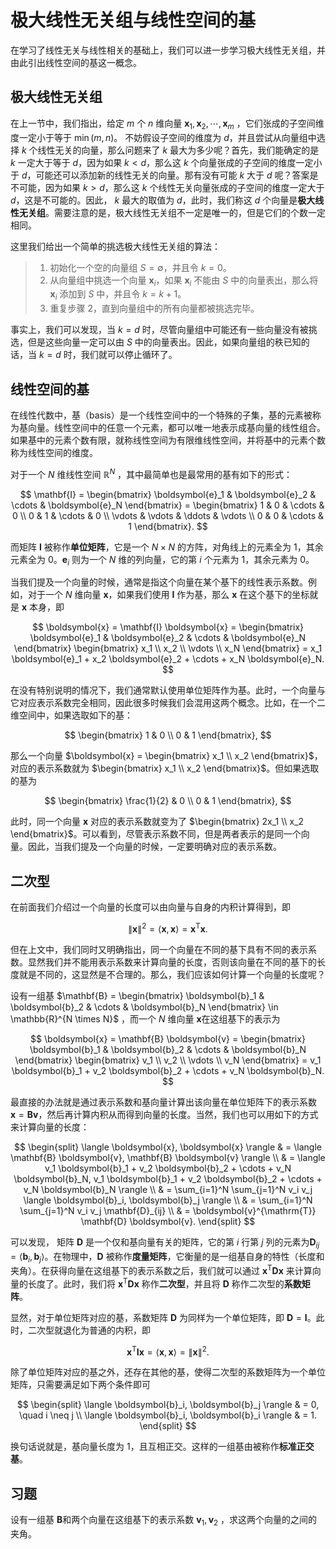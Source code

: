 # 极大线性无关组与线性空间的基

在学习了线性无关与线性相关的基础上，我们可以进一步学习极大线性无关组，并由此引出线性空间的基这一概念。

## 极大线性无关组

在上一节中，我们指出，给定 $m$ 个 $n$ 维向量 $\boldsymbol{x}_1, \boldsymbol{x}_2, \cdots, \boldsymbol{x}_m$ ，它们张成的子空间维度一定小于等于 $\min(m, n)$。
不妨假设子空间的维度为 $d$，并且尝试从向量组中选择 $k$ 个线性无关的向量，那么问题来了 $k$ 最大为多少呢？首先，我们能确定的是 $k$ 一定大于等于 $d$，因为如果 $k < d$，那么这 $k$ 个向量张成的子空间的维度一定小于 $d$，可能还可以添加新的线性无关的向量。那有没有可能 $k$ 大于 $d$ 呢？答案是不可能，因为如果 $k > d$，那么这 $k$ 个线性无关向量张成的子空间的维度一定大于 $d$，这是不可能的。因此， $k$ 最大的取值为 $d$，此时，我们称这 $d$ 个向量是**极大线性无关组**。需要注意的是，极大线性无关组不一定是唯一的，但是它们的个数一定相同。

这里我们给出一个简单的挑选极大线性无关组的算法：

> 1. 初始化一个空的向量组 $S = \emptyset$，并且令 $k = 0$。
> 1. 从向量组中挑选一个向量 $\boldsymbol{x}_i$，如果 $\boldsymbol{x}_i$ 不能由 $S$ 中的向量表出，那么将 $\boldsymbol{x}_i$ 添加到 $S$ 中，并且令 $k = k + 1$。
> 1. 重复步骤 2，直到向量组中的所有向量都被挑选完毕。

事实上，我们可以发现，当 $k = d$ 时，尽管向量组中可能还有一些向量没有被挑选，但是这些向量一定可以由 $S$ 中的向量表出。因此，如果向量组的秩已知的话，当 $k = d$ 时，我们就可以停止循环了。

## 线性空间的基

在线性代数中，基（basis）是一个线性空间中的一个特殊的子集，基的元素被称为基向量。线性空间中的任意一个元素，都可以唯一地表示成基向量的线性组合。如果基中的元素个数有限，就称线性空间为有限维线性空间，并将基中的元素个数称为线性空间的维度。

对于一个 $N$ 维线性空间 $\mathbb{R}^{N}$ ，其中最简单也是最常用的基有如下的形式：

$$
\mathbf{I} = \begin{bmatrix} \boldsymbol{e}_1 & \boldsymbol{e}_2 & \cdots & \boldsymbol{e}_N \end{bmatrix} = \begin{bmatrix} 1 & 0 & \cdots & 0 \\ 0 & 1 & \cdots & 0 \\ \vdots & \vdots & \ddots & \vdots \\ 0 & 0 & \cdots & 1 \end{bmatrix}.
$$

而矩阵 $\mathbf{I}$ 被称作**单位矩阵**，它是一个 $N \times N$ 的方阵，对角线上的元素全为 $1$，其余元素全为 $0$。$\boldsymbol{e}_i$ 则为一个 $N$ 维的列向量，它的第 $i$ 个元素为 $1$，其余元素为 $0$。

当我们提及一个向量的时候，通常是指这个向量在某个基下的线性表示系数。例如，对于一个 $N$ 维向量 $\boldsymbol{x}$，如果我们使用 $\mathbf{I}$ 作为基，那么 $\boldsymbol{x}$ 在这个基下的坐标就是 $\boldsymbol{x}$ 本身，即

$$
\boldsymbol{x} = \mathbf{I} \boldsymbol{x} = \begin{bmatrix} \boldsymbol{e}_1 & \boldsymbol{e}_2 & \cdots & \boldsymbol{e}_N \end{bmatrix} \begin{bmatrix} x_1 \\ x_2 \\ \vdots \\ x_N \end{bmatrix} = x_1 \boldsymbol{e}_1 + x_2 \boldsymbol{e}_2 + \cdots + x_N \boldsymbol{e}_N.
$$

在没有特别说明的情况下，我们通常默认使用单位矩阵作为基。此时，一个向量与它对应表示系数完全相同，因此很多时候我们会混用这两个概念。比如，在一个二维空间中，如果选取如下的基：

$$
\begin{bmatrix} 1 & 0 \\ 0 & 1 \end{bmatrix},
$$

那么一个向量 $\boldsymbol{x} = \begin{bmatrix} x_1 \\ x_2 \end{bmatrix}$，对应的表示系数就为 $\begin{bmatrix} x_1 \\ x_2 \end{bmatrix}$。但如果选取的基为

$$
\begin{bmatrix} \frac{1}{2} & 0 \\ 0 & 1 \end{bmatrix},
$$

此时，同一个向量 $\boldsymbol{x}$ 对应的表示系数就变为了 $\begin{bmatrix} 2x_1 \\ x_2 \end{bmatrix}$。可以看到，尽管表示系数不同，但是两者表示的是同一个向量。因此，当我们提及一个向量的时候，一定要明确对应的表示系数。

## 二次型

在前面我们介绍过一个向量的长度可以由向量与自身的内积计算得到，即

$$
\|\boldsymbol{x}\|^2 = \langle \boldsymbol{x}, \boldsymbol{x} \rangle = \boldsymbol{x}^{\mathrm{T}} \boldsymbol{x}.
$$

但在上文中，我们同时又明确指出，同一个向量在不同的基下具有不同的表示系数。显然我们并不能用表示系数来计算向量的长度，否则该向量在不同的基下的长度就是不同的，这显然是不合理的。那么，我们应该如何计算一个向量的长度呢？

设有一组基 $\mathbf{B} = \begin{bmatrix} \boldsymbol{b}_1 & \boldsymbol{b}_2 & \cdots & \boldsymbol{b}_N \end{bmatrix} \in \mathbb{R}^{N \times N}$ ，而一个 $N$ 维向量 $\boldsymbol{x}$在这组基下的表示为

$$
\boldsymbol{x} = \mathbf{B} \boldsymbol{v} = \begin{bmatrix} \boldsymbol{b}_1 & \boldsymbol{b}_2 & \cdots & \boldsymbol{b}_N \end{bmatrix} \begin{bmatrix} v_1 \\ v_2 \\ \vdots \\ v_N \end{bmatrix} = v_1 \boldsymbol{b}_1 + v_2 \boldsymbol{b}_2 + \cdots + v_N \boldsymbol{b}_N.
$$

最直接的办法就是通过表示系数和基向量计算出该向量在单位矩阵下的表示系数 $\boldsymbol{x} = \mathbf{B} \boldsymbol{v}$，然后再计算内积从而得到向量的长度。当然，我们也可以用如下的方式来计算向量的长度：

$$
\begin{split}
     \langle \boldsymbol{x}, \boldsymbol{x} \rangle & = \langle \mathbf{B} \boldsymbol{v}, \mathbf{B} \boldsymbol{v} \rangle \\
     & = \langle v_1 \boldsymbol{b}_1 + v_2 \boldsymbol{b}_2 + \cdots + v_N \boldsymbol{b}_N, v_1 \boldsymbol{b}_1 + v_2 \boldsymbol{b}_2 + \cdots + v_N \boldsymbol{b}_N \rangle \\
     & = \sum_{i=1}^N \sum_{j=1}^N v_i v_j \langle \boldsymbol{b}_i, \boldsymbol{b}_j \rangle  \\
     & = \sum_{i=1}^N \sum_{j=1}^N v_i v_j \mathbf{D}_{ij} \\
     & = \boldsymbol{v}^{\mathrm{T}} \mathbf{D} \boldsymbol{v}.
\end{split}
$$

可以发现， 矩阵 $\mathbf{D}$ 是一个仅和基向量有关的矩阵，它的第 $i$ 行第 $j$ 列的元素为$\mathbf{D}_{ij} = \langle \boldsymbol{b}_i, \boldsymbol{b}_j \rangle$。在物理中，$\mathbf{D}$ 被称作**度量矩阵**，它衡量的是一组基自身的特性（长度和夹角）。在获得向量在这组基下的表示系数之后，我们就可以通过 $\boldsymbol{x}^{\mathrm{T}} \mathbf{D} \boldsymbol{x}$ 来计算向量的长度了。此时，我们将 $\boldsymbol{x}^{\mathrm{T}} \mathbf{D} \boldsymbol{x}$ 称作**二次型**，并且将 $\mathbf{D}$ 称作二次型的**系数矩阵**。

显然，对于单位矩阵对应的基，系数矩阵 $\mathbf{D}$ 为同样为一个单位矩阵，即 $\mathbf{D} = \mathbf{I}$。此时，二次型就退化为普通的内积，即

$$
\boldsymbol{x}^{\mathrm{T}} \mathbf{I} \boldsymbol{x} = \langle \boldsymbol{x}, \boldsymbol{x} \rangle = \|\boldsymbol{x}\|^2.
$$

除了单位矩阵对应的基之外，还存在其他的基，使得二次型的系数矩阵为一个单位矩阵，只需要满足如下两个条件即可

$$
\begin{split}
    \langle \boldsymbol{b}_i, \boldsymbol{b}_j \rangle & = 0, \quad i \neq j \\
    \langle \boldsymbol{b}_i, \boldsymbol{b}_i \rangle & = 1.
\end{split}
$$

换句话说就是，基向量长度为 1，且互相正交。这样的一组基由被称作**标准正交基**。

## 习题

设有一组基 $\mathbf{B}$和两个向量在这组基下的表示系数 $\boldsymbol{v}_1, \boldsymbol{v}_2$ ，求这两个向量的之间的夹角。
